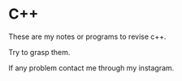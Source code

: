 # C++
These are my notes or programs to revise c++.

Try to grasp them.

If any problem contact me through my instagram.
